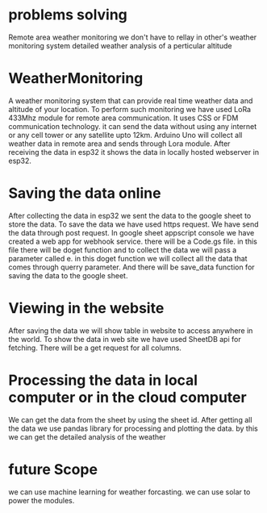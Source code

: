 # problems solving
Remote area weather monitoring
we don't have to rellay in other's weather monitoring system
detailed weather analysis of a perticular altitude

# WeatherMonitoring
A weather monitoring system that can provide real time weather data and altitude of your location. To perform such monitoring we have used LoRa 433Mhz module for remote area communication. It uses CSS or FDM communication technology. it can send the data without using any internet or any cell tower or any satellite upto 12km. Arduino Uno will collect all weather data in remote area and sends through Lora module. After receiving the data in esp32 it shows the data in locally hosted webserver in esp32.

# Saving the data online
After collecting the data in esp32 we sent the data to the google sheet to store the data. To save the data we have used https request. We have send the data through post request. In google sheet appscript console we have created a web app for webhook service. there will be a Code.gs file. in this file there will be doget function and to collect the data we will pass a parameter called e. in this doget function we will collect all the data that comes through querry parameter. And there will be save_data function for saving the data to the google sheet.

# Viewing in the website
After saving the data we will show table in website to access anywhere in the world. To show the data in web site we have used SheetDB api for fetching. There will be a get request for all columns.

# Processing the data in local computer or in the cloud computer
We can get the data from the sheet by using the sheet id. After getting all the data we use pandas library for processing and plotting the data.
by this we can get the detailed analysis of the weather

# future Scope
we can use machine learning for weather forcasting. we can use solar to power the modules.
